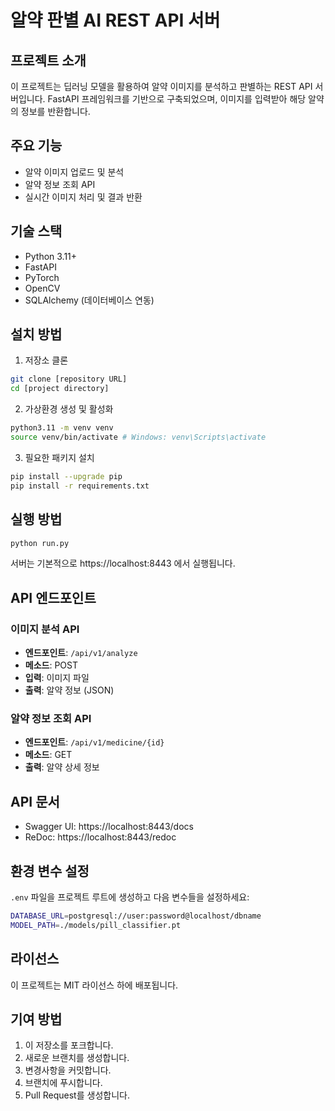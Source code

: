 # 알약 판별 AI REST API 서버

## 프로젝트 소개
이 프로젝트는 딥러닝 모델을 활용하여 알약 이미지를 분석하고 판별하는 REST API 서버입니다. FastAPI 프레임워크를 기반으로 구축되었으며, 이미지를 입력받아 해당 알약의 정보를 반환합니다.

## 주요 기능
- 알약 이미지 업로드 및 분석
- 알약 정보 조회 API
- 실시간 이미지 처리 및 결과 반환

## 기술 스택
- Python 3.11+
- FastAPI
- PyTorch
- OpenCV
- SQLAlchemy (데이터베이스 연동)

## 설치 방법
1. 저장소 클론
```bash
git clone [repository URL]
cd [project directory]
```

2. 가상환경 생성 및 활성화
```bash
python3.11 -m venv venv
source venv/bin/activate # Windows: venv\Scripts\activate
```

3. 필요한 패키지 설치
```bash
pip install --upgrade pip
pip install -r requirements.txt
```

## 실행 방법
```bash
python run.py
```

서버는 기본적으로 https://localhost:8443 에서 실행됩니다.

## API 엔드포인트

### 이미지 분석 API
- **엔드포인트**: `/api/v1/analyze`
- **메소드**: POST
- **입력**: 이미지 파일
- **출력**: 알약 정보 (JSON)

### 알약 정보 조회 API
- **엔드포인트**: `/api/v1/medicine/{id}`
- **메소드**: GET
- **출력**: 알약 상세 정보

## API 문서
- Swagger UI: https://localhost:8443/docs
- ReDoc: https://localhost:8443/redoc

## 환경 변수 설정
`.env` 파일을 프로젝트 루트에 생성하고 다음 변수들을 설정하세요:
```bash
DATABASE_URL=postgresql://user:password@localhost/dbname
MODEL_PATH=./models/pill_classifier.pt
```


## 라이선스
이 프로젝트는 MIT 라이선스 하에 배포됩니다.

## 기여 방법
1. 이 저장소를 포크합니다.
2. 새로운 브랜치를 생성합니다.
3. 변경사항을 커밋합니다.
4. 브랜치에 푸시합니다.
5. Pull Request를 생성합니다.